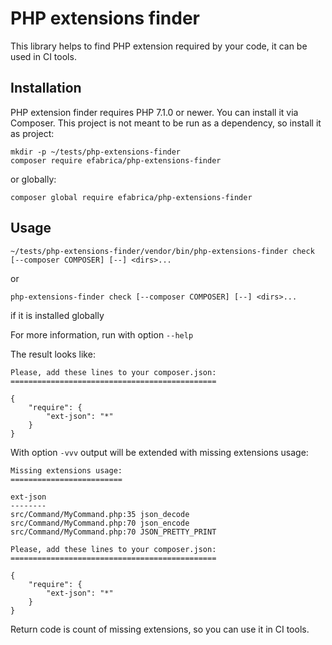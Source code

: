 # PHP extensions finder

This library helps to find PHP extension required by your code, it can be used in CI tools.

## Installation
PHP extension finder requires PHP 7.1.0 or newer. You can install it via Composer. This project is not meant to be run as a dependency, so install it as project:

```shell script
mkdir -p ~/tests/php-extensions-finder
composer require efabrica/php-extensions-finder
```

or globally:
```shell script
composer global require efabrica/php-extensions-finder
```

## Usage
```shell script
~/tests/php-extensions-finder/vendor/bin/php-extensions-finder check [--composer COMPOSER] [--] <dirs>...
```
or
```shell script
php-extensions-finder check [--composer COMPOSER] [--] <dirs>...
```
if it is installed globally

For more information, run with option `--help`

The result looks like:

```
Please, add these lines to your composer.json:
==============================================

{
    "require": {
        "ext-json": "*"
    }
}
```

With option `-vvv` output will be extended with missing extensions usage:

```
Missing extensions usage:
=========================

ext-json
--------
src/Command/MyCommand.php:35 json_decode
src/Command/MyCommand.php:70 json_encode
src/Command/MyCommand.php:70 JSON_PRETTY_PRINT

Please, add these lines to your composer.json:
==============================================

{
    "require": {
        "ext-json": "*"
    }
}
```

Return code is count of missing extensions, so you can use it in CI tools.
